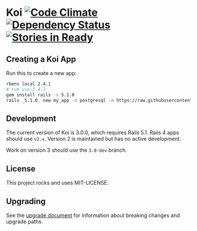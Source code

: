 # Koi [![Code Climate](https://codeclimate.com/github/katalyst/koi.png)](https://codeclimate.com/github/katalyst/koi) [![Dependency Status](https://gemnasium.com/katalyst/koi.png)](https://gemnasium.com/katalyst/koi) [![Stories in Ready](https://badge.waffle.io/katalyst/koi.png?label=ready&title=Ready)](https://waffle.io/katalyst/koi)

## Creating a Koi App

Run this to create a new app:

```bash
rbenv local 2.4.1
# rvm use 2.4.1
gem install rails -v 5.1.0
rails _5.1.0_ new my_app -d postgresql -m https://raw.githubusercontent.com/katalyst/koi/<BRANCH|TAG>/lib/templates/application/app.rb
```

## Development

The current version of Koi is 3.0.0, which requires Rails 5.1. Rails 4 apps should use `v2.x`. Version 2 is maintained but has no active development.

Work on version 3 should use the `3.0-dev` branch.

## License

This project rocks and uses MIT-LICENSE.

## Upgrading

See the [upgrade document](Upgrade.md) for information about breaking changes and upgrade paths.
